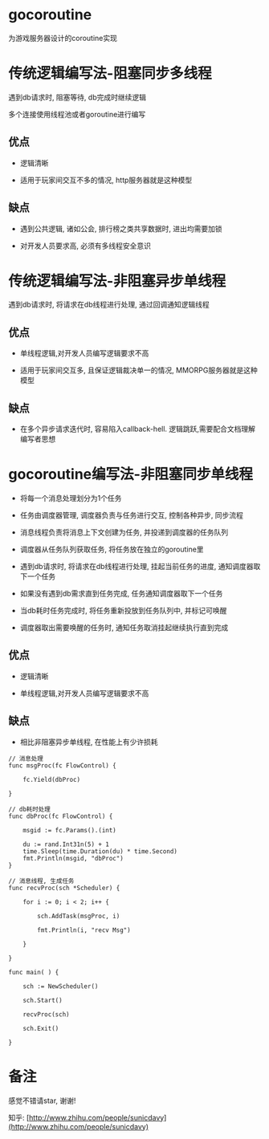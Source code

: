 # gocoroutine
为游戏服务器设计的coroutine实现

# 传统逻辑编写法-阻塞同步多线程

遇到db请求时, 阻塞等待, db完成时继续逻辑

多个连接使用线程池或者goroutine进行编写

## 优点

* 逻辑清晰

* 适用于玩家间交互不多的情况, http服务器就是这种模型

## 缺点

* 遇到公共逻辑, 诸如公会, 排行榜之类共享数据时, 进出均需要加锁

* 对开发人员要求高, 必须有多线程安全意识


# 传统逻辑编写法-非阻塞异步单线程

遇到db请求时, 将请求在db线程进行处理, 通过回调通知逻辑线程

## 优点

* 单线程逻辑,对开发人员编写逻辑要求不高

* 适用于玩家间交互多, 且保证逻辑裁决单一的情况, MMORPG服务器就是这种模型

## 缺点

* 在多个异步请求迭代时, 容易陷入callback-hell. 逻辑跳跃,需要配合文档理解编写者思想


# gocoroutine编写法-非阻塞同步单线程

* 将每一个消息处理划分为1个任务

* 任务由调度器管理, 调度器负责与任务进行交互, 控制各种异步, 同步流程

* 消息线程负责将消息上下文创建为任务, 并投递到调度器的任务队列

* 调度器从任务队列获取任务, 将任务放在独立的goroutine里

* 遇到db请求时, 将请求在db线程进行处理, 挂起当前任务的进度, 通知调度器取下一个任务

* 如果没有遇到db需求直到任务完成, 任务通知调度器取下一个任务

* 当db耗时任务完成时, 将任务重新投放到任务队列中, 并标记可唤醒

* 调度器取出需要唤醒的任务时, 通知任务取消挂起继续执行直到完成

## 优点

* 逻辑清晰

* 单线程逻辑,对开发人员编写逻辑要求不高

## 缺点

* 相比非阻塞异步单线程, 在性能上有少许损耗

```golang
// 消息处理
func msgProc(fc FlowControl) {

	fc.Yield(dbProc)

}

// db耗时处理
func dbProc(fc FlowControl) {

	msgid := fc.Params().(int)

	du := rand.Int31n(5) + 1
	time.Sleep(time.Duration(du) * time.Second)
	fmt.Println(msgid, "dbProc")
}

// 消息线程, 生成任务
func recvProc(sch *Scheduler) {

	for i := 0; i < 2; i++ {

		sch.AddTask(msgProc, i)

		fmt.Println(i, "recv Msg")

	}

}

func main( ) {

	sch := NewScheduler()

	sch.Start()

	recvProc(sch)

	sch.Exit()

}

```


# 备注

感觉不错请star, 谢谢!

知乎: [http://www.zhihu.com/people/sunicdavy](http://www.zhihu.com/people/sunicdavy)
